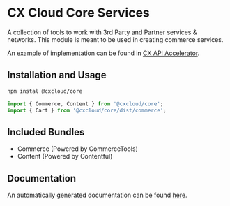 # CX Cloud Core Services

A collection of tools to work with 3rd Party and Partner services & networks. This module is meant to be used in creating commerce services.

An example of implementation can be found in [CX API Accelerator](https://github.com/cxcloud/api-accelerator).

## Installation and Usage

```sh
npm instal @cxcloud/core
```

```js
import { Commerce, Content } from '@cxcloud/core';
import { Cart } from '@cxcloud/core/dist/commerce';
```

## Included Bundles

+ Commerce (Powered by CommerceTools)
+ Content (Powered by Contentful)

## Documentation

An automatically generated documentation can be found [here](https://cxcloud.github.io/core-services/).
